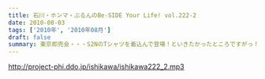 ```yaml
---
title: 石川・ホンマ・ぶるんのBe-SIDE Your Life! vol.222-2
date: 2010-08-03
tags: ['2010年', '2010年08月']
draft: false
summary: 東京即売会・・・S2NのTシャツを着込んで登場！といきたかったところですがっ！（NAMAEも着ていったよ）なんと、ぶるんサン・・・素でフツーのいつもの服で登場！ぶるんサンのTシャツはまだリスナーの目に生で触れることはないのでした・・・NAMAE
---
```


http://project-phi.ddo.jp/ishikawa/ishikawa222_2.mp3
